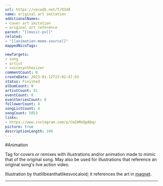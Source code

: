 ```yaml
---
url: https://vocadb.net/T/9348
name: original art imitation
additionalNames: 
- cover art imitation
- original art reference
parent: "[[music-pv]]"
related:
- "[[animation-meme-source]]"
mappedNicoTags:

newTargets:
- song
- artist
- voicesynthesizer
commentCount: 0
createDate: 2023-01-12T23:02:47.63
status: Finished
albumCount: 0
artistCount: 91
eventCount: 0
eventSeriesCount: 0
followerCount: 8
songListCount: 4
songCount: 5853
links: 
- https://www.instagram.com/p/Cm2HRUQp8bq/
picture: true
descriptionLength: 299
---
```


#Animation

Tag for covers or remixes with illustrations and/or animation made to mimic that of the original song. May also be used for illustrations that reference an original song's live action video.

Illustration by thatlilbeanthatlikesvocaloid; it references the art in [magnet](https://vocadb.net/S/5166).

---

